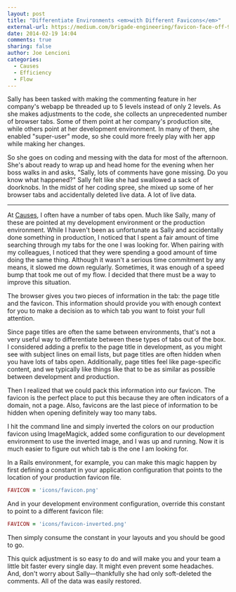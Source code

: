 ```yaml
---
layout: post
title: "Differentiate Environments <em>with Different Favicons</em>"
external-url: https://medium.com/brigade-engineering/favicon-face-off-9b69d2107cf9
date: 2014-02-19 14:04
comments: true
sharing: false
author: Joe Lencioni
categories:
  - Causes
  - Efficiency
  - Flow
---
```


Sally has been tasked with making the commenting feature in her company's
webapp be threaded up to 5 levels instead of only 2 levels. As she makes
adjustments to the code, she collects an unprecedented number of browser tabs.
Some of them point at her company's production site, while others point at her
development environment. In many of them, she enabled "super-user" mode, so she
could more freely play with her app while making her changes.

So she goes on coding and messing with the data for most of the afternoon.
She's about ready to wrap up and head home for the evening when her boss walks
in and asks, "Sally, lots of comments have gone missing. Do you know what
happened?" Sally felt like she had swallowed a sack of doorknobs. In the midst
of her coding spree, she mixed up some of her browser tabs and accidentally
deleted live data. A lot of live data.

<!-- more -->

---

At [Causes], I often have a number of tabs open. Much like Sally, many of these
are pointed at my development environment or the production environment. While
I haven't been as unfortunate as Sally and accidentally done something in
production, I noticed that I spent a fair amount of time searching through my
tabs for the one I was looking for. When pairing with my colleagues, I noticed
that they were spending a good amount of time doing the same thing. Although it
wasn't a serious time commitment by any means, it slowed me down regularly.
Sometimes, it was enough of a speed bump that took me out of my flow. I decided
that there must be a way to improve this situation.

The browser gives you two pieces of information in the tab: the page title and
the favicon. This information should provide you with enough context for you to
make a decision as to which tab you want to foist your full attention.

Since page titles are often the same between environments, that's not a very
useful way to differentiate between these types of tabs out of the box. I
considered adding a prefix to the page title in development, as you might see
with subject lines on email lists, but page titles are often hidden when you
have lots of tabs open. Additionally, page titles feel like page-specific
content, and we typically like things like that to be as similar as possible
between development and production.

Then I realized that we could pack this information into our favicon. The
favicon is the perfect place to put this because they are often indicators of a
domain, not a page. Also, favicons are the last piece of information to be
hidden when opening definitely way too many tabs.

I hit the command line and simply inverted the colors on our production favicon
using ImageMagick, added some configuration to our development environment to
use the inverted image, and I was up and running. Now it is much easier to
figure out which tab is the one I am looking for.

In a Rails environment, for example, you can make this magic happen by first
defining a constant in your application configuration that points to the
location of your production favicon file.

```ruby config/application.rb
FAVICON = 'icons/favicon.png'
```

And in your development environment configuration, override this constant to
point to a different favicon file:

```ruby config/environments/development.rb
FAVICON = 'icons/favicon-inverted.png'
```

Then simply consume the constant in your layouts and you should be good to go.

This quick adjustment is so easy to do and will make you and your team a little
bit faster every single day. It might even prevent some headaches. And, don't
worry about Sally—thankfully she had only soft-deleted the comments.  All of
the data was easily restored.

[Causes]: https://www.causes.com

